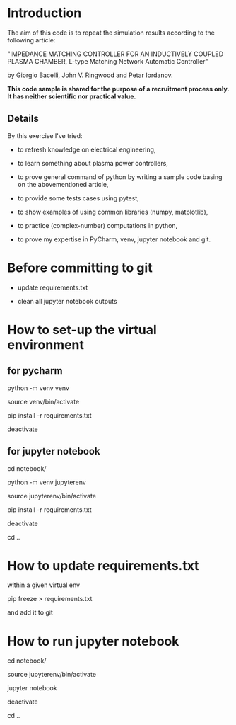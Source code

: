 # Introduction

The aim of this code is to repeat the simulation results according to the following article:

"IMPEDANCE MATCHING CONTROLLER FOR AN INDUCTIVELY COUPLED PLASMA CHAMBER, L-type Matching Network Automatic Controller"

by Giorgio Bacelli, John V. Ringwood and Petar Iordanov.

**This code sample is shared for the purpose of a recruitment process only. It has neither scientific nor practical value.**

## Details

By this exercise I've tried:

  - to refresh knowledge on electrical engineering,

  - to learn something about plasma power controllers,

  - to prove general command of python by writing a sample code basing on the abovementioned article,

  - to provide some tests cases using pytest,

  - to show examples of using common libraries (numpy, matplotlib),

  - to practice (complex-number) computations in python,

  - to prove my expertise in PyCharm, venv, jupyter notebook and git.

# Before committing to git

  - update requirements.txt

  - clean all jupyter notebook outputs

# How to set-up the virtual environment

## for pycharm

  python -m venv venv

  source venv/bin/activate

  pip install -r requirements.txt

  deactivate

## for jupyter notebook

  cd notebook/

  python -m venv jupyterenv

  source jupyterenv/bin/activate

  pip install -r requirements.txt

  deactivate

  cd ..

# How to update requirements.txt

  within a given virtual env

  pip freeze > requirements.txt

  and add it to git

# How to run jupyter notebook

  cd notebook/

  source jupyterenv/bin/activate

  jupyter notebook

  deactivate

  cd ..

